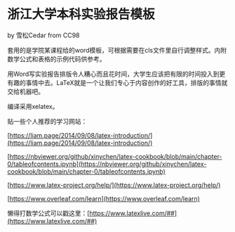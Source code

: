 # 浙江大学本科实验报告模板

by 雪松Cedar from CC98

套用的是学院某课程给的word模板，可根据需要在cls文件里自行调整样式。内附数学公式和表格的示例代码供参考。

用Word写实验报告排版令人糟心而且花时间，大学生应该把有限的时间投入到更有趣的事情中去。LaTeX就是一个让我们专心于内容创作的好工具，排版的事情就交给机器吧。

编译采用xelatex。

贴一些个人推荐的学习网站：

[https://liam.page/2014/09/08/latex-introduction/](https://liam.page/2014/09/08/latex-introduction/)

[https://nbviewer.org/github/xinychen/latex-cookbook/blob/main/chapter-0/tableofcontents.ipynb](https://nbviewer.org/github/xinychen/latex-cookbook/blob/main/chapter-0/tableofcontents.ipynb)

[https://www.latex-project.org/help/](https://www.latex-project.org/help/)

[https://www.overleaf.com/learn](https://www.overleaf.com/learn)

懒得打数学公式可以戳这里：[https://www.latexlive.com/##](https://www.latexlive.com/##)